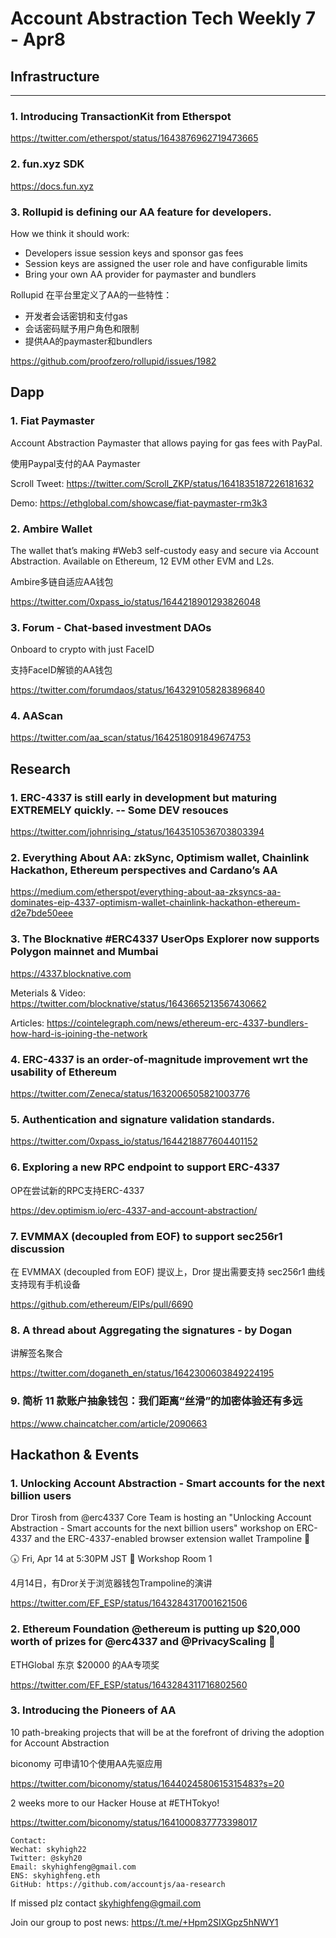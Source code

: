 # Account Abstraction Tech Weekly 7 - Apr8


## Infrastructure

---

### 1.  Introducing TransactionKit from Etherspot

https://twitter.com/etherspot/status/1643876962719473665

### 2. fun.xyz SDK

https://docs.fun.xyz

### 3. Rollupid is defining our AA feature for developers. 
How we think it should work:
- Developers issue session keys and sponsor gas fees
- Session keys are assigned the user role and have configurable limits
- Bring your own AA provider for paymaster and bundlers

Rollupid 在平台里定义了AA的一些特性：
- 开发者会话密钥和支付gas
- 会话密码赋予用户角色和限制
- 提供AA的paymaster和bundlers

https://github.com/proofzero/rollupid/issues/1982

## Dapp

### 1. Fiat Paymaster

Account Abstraction Paymaster that allows paying for gas fees with PayPal.

使用Paypal支付的AA Paymaster

Scroll Tweet: https://twitter.com/Scroll_ZKP/status/1641835187226181632

Demo: https://ethglobal.com/showcase/fiat-paymaster-rm3k3

### 2. Ambire Wallet

The wallet that’s making #Web3 self-custody easy and secure via Account Abstraction. Available on Ethereum, 12 EVM other EVM and L2s.

Ambire多链自适应AA钱包

https://twitter.com/0xpass_io/status/1644218901293826048

### 3. Forum - Chat-based investment DAOs

Onboard to crypto with just FaceID

支持FaceID解锁的AA钱包

https://twitter.com/forumdaos/status/1643291058283896840


### 4. AAScan

https://twitter.com/aa_scan/status/1642518091849674753

## Research

### 1. ERC-4337 is still early in development but maturing EXTREMELY quickly. -- Some DEV resouces

https://twitter.com/johnrising_/status/1643510536703803394

### 2. Everything About AA: zkSync, Optimism wallet, Chainlink Hackathon, Ethereum perspectives and Cardano’s AA

https://medium.com/etherspot/everything-about-aa-zksyncs-aa-dominates-eip-4337-optimism-wallet-chainlink-hackathon-ethereum-d2e7bde50eee


### 3. The Blocknative #ERC4337 UserOps Explorer now supports Polygon mainnet and Mumbai

https://4337.blocknative.com

Meterials & Video:
https://twitter.com/blocknative/status/1643665213567430662

Articles:
https://cointelegraph.com/news/ethereum-erc-4337-bundlers-how-hard-is-joining-the-network

### 4. ERC-4337 is an order-of-magnitude improvement wrt the usability of Ethereum

https://twitter.com/Zeneca/status/1632006505821003776

### 5. Authentication and signature validation standards. 

https://twitter.com/0xpass_io/status/1644218877604401152

### 6. Exploring a new RPC endpoint to support ERC-4337

OP在尝试新的RPC支持ERC-4337

https://dev.optimism.io/erc-4337-and-account-abstraction/

### 7. EVMMAX (decoupled from EOF) to support sec256r1 discussion

在 EVMMAX (decoupled from EOF) 提议上，Dror 提出需要支持 sec256r1 曲线支持现有手机设备

https://github.com/ethereum/EIPs/pull/6690

### 8. A thread about Aggregating the signatures - by Dogan

讲解签名聚合

https://twitter.com/doganeth_en/status/1642300603849224195

### 9. 简析 11 款账户抽象钱包：我们距离“丝滑”的加密体验还有多远

https://www.chaincatcher.com/article/2090663


## Hackathon & Events

### 1. Unlocking Account Abstraction - Smart accounts for the next billion users

Dror Tirosh from @erc4337 Core Team is hosting an "Unlocking Account Abstraction - Smart accounts for the next billion users" workshop on ERC-4337 and the ERC-4337-enabled browser extension wallet Trampoline 🧠

🕠 Fri, Apr 14 at 5:30PM JST
📍 Workshop Room 1

4月14日，有Dror关于浏览器钱包Trampoline的演讲

https://twitter.com/EF_ESP/status/1643284317001621506

### 2. Ethereum Foundation @ethereum is putting up $20,000 worth of prizes for @erc4337 and @PrivacyScaling 🎊

ETHGlobal 东京 $20000 的AA专项奖

https://twitter.com/EF_ESP/status/1643284311716802560

### 3. Introducing the Pioneers of AA

10 path-breaking projects that will be at the forefront of driving the adoption for Account Abstraction

biconomy 可申请10个使用AA先驱应用

https://twitter.com/biconomy/status/1644024580615315483?s=20

2 weeks more to our Hacker House at #ETHTokyo! 

https://twitter.com/biconomy/status/1641000837773398017

```
Contact:
Wechat: skyhigh22
Twitter: @skyh20
Email: skyhighfeng@gmail.com
ENS: skyhighfeng.eth
GitHub: https://github.com/accountjs/aa-research
```

If missed plz contact skyhighfeng@gmail.com

Join our group to post news: https://t.me/+Hpm2SIXGpz5hNWY1